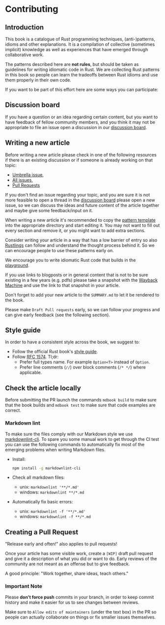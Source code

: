 # Contributing

## Introduction

This book is a catalogue of Rust programming techniques, (anti-)patterns, idioms
and other explanations. It is a compilation of collective (sometimes implicit)
knowledge as well as experiences that have emerged through collaborative work.

The patterns described here are **not rules**, but should be taken as guidelines
for writing idiomatic code in Rust. We are collecting Rust patterns in this book
so people can learn the tradeoffs between Rust idioms and use them properly in
their own code.

If you want to be part of this effort here are some ways you can participate:

## Discussion board

If you have a question or an idea regarding certain content, but you want to
have feedback of fellow community members, and you think it may not be
appropriate to file an issue open a discussion in our
[discussion board](https://github.com/rust-unofficial/patterns/discussions).

## Writing a new article

Before writing a new article please check in one of the following resources if
there is an existing discussion or if someone is already working on that topic:

- [Umbrella issue](https://github.com/rust-unofficial/patterns/issues/116),
- [All issues](https://github.com/rust-unofficial/patterns/issues),
- [Pull Requests](https://github.com/rust-unofficial/patterns/pulls)

If you don't find an issue regarding your topic, and you are sure it is not more
feasible to open a thread in the
[discussion board](https://github.com/rust-unofficial/patterns/discussions)
please open a new issue, so we can discuss the ideas and future content of the
article together and maybe give some feedback/input on it.

When writing a new article it's recommended to copy the
[pattern template](https://github.com/rust-unofficial/patterns/blob/master/template.md)
into the appropriate directory and start editing it. You may not want to fill
out every section and remove it, or you might want to add extra sections.

Consider writing your article in a way that has a low barrier of entry so also
[Rustlings](https://github.com/rust-lang/rustlings) can follow and understand
the thought process behind it. So we can encourage people to use these patterns
early on.

We encourage you to write idiomatic Rust code that builds in the
[playground](https://play.rust-lang.org/).

If you use links to blogposts or in general content that is not to be sure
existing in a few years (e.g. pdfs) please take a snapshot with the
[Wayback Machine](https://web.archive.org/) and use the link to that snapshot in
your article.

Don't forget to add your new article to the `SUMMARY.md` to let it be rendered
to the book.

Please make `Draft Pull requests` early, so we can follow your progress and can
give early feedback (see the following section).

## Style guide

In order to have a consistent style across the book, we suggest to:

- Follow the official Rust book's
  [style guide](https://github.com/rust-lang/book/blob/master/style-guide.md).
- Follow
  [RFC 1574](https://github.com/rust-lang/rfcs/blob/master/text/1574-more-api-documentation-conventions.md#appendix-a-full-conventions-text).
  Tl;dr:
  - Prefer full types name. For example `Option<T>` instead of `Option`.
  - Prefer line comments (`//`) over block comments (`/* */`) where applicable.

## Check the article locally

Before submitting the PR launch the commands `mdbook build` to make sure that
the book builds and `mdbook test` to make sure that code examples are correct.

### Markdown lint

To make sure the files comply with our Markdown style we use
[markdownlint-cli](https://github.com/igorshubovych/markdownlint-cli). To spare
you some manual work to get through the CI test you can use the following
commands to automatically fix most of the emerging problems when writing
Markdown files.

- Install:

  ```sh
  npm install -g markdownlint-cli
  ```

- Check all markdown files:
  - unix: `markdownlint '**/*.md'`
  - windows: `markdownlint **/*.md`

- Automatically fix basic errors:
  - unix: `markdownlint -f '**/*.md'`
  - windows: `markdownlint -f **/*.md`

## Creating a Pull Request

"Release early and often!" also applies to pull requests!

Once your article has some visible work, create a `[WIP]` draft pull request and
give it a description of what you did or want to do. Early reviews of the
community are not meant as an offense but to give feedback.

A good principle: "Work together, share ideas, teach others."

### Important Note

Please **don't force push** commits in your branch, in order to keep commit
history and make it easier for us to see changes between reviews.

Make sure to `Allow edits of maintainers` (under the text box) in the PR so
people can actually collaborate on things or fix smaller issues themselves.
